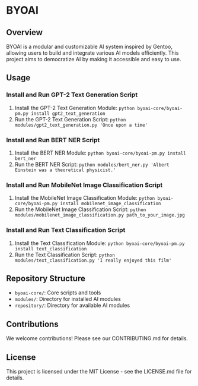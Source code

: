 # BYOAI

## Overview
BYOAI is a modular and customizable AI system inspired by Gentoo, allowing users to build and integrate various AI models efficiently. This project aims to democratize AI by making it accessible and easy to use.

## Usage

### Install and Run GPT-2 Text Generation Script

1. Install the GPT-2 Text Generation Module:
   `python byoai-core/byoai-pm.py install gpt2_text_generation`
2. Run the GPT-2 Text Generation Script:
   `python modules/gpt2_text_generation.py 'Once upon a time'`

### Install and Run BERT NER Script

1. Install the BERT NER Module:
   `python byoai-core/byoai-pm.py install bert_ner`
2. Run the BERT NER Script:
   `python modules/bert_ner.py 'Albert Einstein was a theoretical physicist.'`

### Install and Run MobileNet Image Classification Script

1. Install the MobileNet Image Classification Module:
   `python byoai-core/byoai-pm.py install mobilenet_image_classification`
2. Run the MobileNet Image Classification Script:
   `python modules/mobilenet_image_classification.py path_to_your_image.jpg`

### Install and Run Text Classification Script

1. Install the Text Classification Module:
   `python byoai-core/byoai-pm.py install text_classification`
2. Run the Text Classification Script:
   `python modules/text_classification.py 'I really enjoyed this film'`

## Repository Structure
- `byoai-core/`: Core scripts and tools
- `modules/`: Directory for installed AI modules
- `repository/`: Directory for available AI modules

## Contributions
We welcome contributions! Please see our CONTRIBUTING.md for details.

## License
This project is licensed under the MIT License - see the LICENSE.md file for details.
